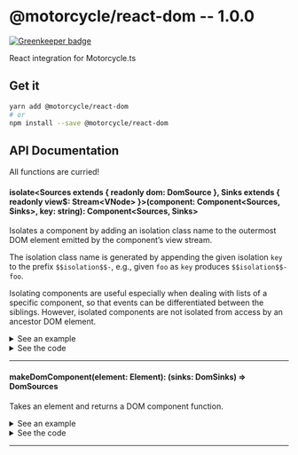 # @motorcycle/react-dom -- 1.0.0

[![Greenkeeper badge](https://badges.greenkeeper.io/motorcyclets/react-dom.svg)](https://greenkeeper.io/)

React integration for Motorcycle.ts

## Get it
```sh
yarn add @motorcycle/react-dom
# or
npm install --save @motorcycle/react-dom
```

## API Documentation

All functions are curried!

#### isolate\<Sources extends { readonly dom: DomSource }, Sinks extends { readonly view$: Stream\<VNode\> }\>(component: Component\<Sources, Sinks\>, key: string): Component\<Sources, Sinks\>

<p>

Isolates a component by adding an isolation class name to the outermost
DOM element emitted by the component’s view stream.

The isolation class name is generated by appending the given isolation `key`
to the prefix `$$isolation$$-`, e.g., given `foo` as `key` produces
`$$isolation$$-foo`.

Isolating components are useful especially when dealing with lists of a
specific component, so that events can be differentiated between the siblings.
However, isolated components are not isolated from access by an ancestor DOM
element.

</p>


<details>
  <summary>See an example</summary>
  
```typescript
const MyIsolatedComponent = isolate(MyComponent, `myIsolationKey`)
const sinks = MyIsolatedComponent(sources)
```

</details>

<details>
<summary>See the code</summary>

```typescript

export function isolate<Sources extends DomSources, Sinks extends DomSinks>(
  component: Component<Sources, Sinks>,
  key: string
): Component<Sources, Sinks> {
  return function isolatedComponent(sources: Sources) {
    const { dom } = sources
    const isolatedDom = dom.query(`.${KEY_PREFIX}${key}`)
    const sinks = component(Object.assign({}, sources, { dom: isolatedDom }))
    const isolatedSinks = Object.assign({}, sinks, { view$: isolateView(sinks.view$, key) })

    return isolatedSinks
  }
}

const KEY_PREFIX = `__isolation__`

function isolateView(view$: Stream<VNode>, key: string) {
  const prefixedKey = KEY_PREFIX + key

  return map(
    updateClassName((className: string = EMPTY_CLASS_NAME) => {
      const needsIsolation = !contains(prefixedKey, className)

      return needsIsolation
        ? removeSuperfluousSpaces(join(CLASS_NAME_SEPARATOR, [className, prefixedKey]))
        : className
    }),
    view$
  )
}

const EMPTY_CLASS_NAME = ``
const CLASS_NAME_SEPARATOR = ` `

function removeSuperfluousSpaces(str: string): string {
  return str.replace(RE_TWO_OR_MORE_SPACES, CLASS_NAME_SEPARATOR)
}

const RE_TWO_OR_MORE_SPACES = /\s{2,}/g

```

</details>
<hr />


#### makeDomComponent(element: Element): (sinks: DomSinks) =\> DomSources

<p>

Takes an element and returns a DOM component function.

</p>


<details>
  <summary>See an example</summary>
  
```typescript
import { makeDomComponent, DomSources, DomSinks, VNode, div, button, h1 } from '@motorcycle/react-dom'
import { events, query } from '@motorcycle/dom'
import { run } from '@motorcycle/run'

const element = document.querySelector('#app')

if (!element) throw new Error('unable to find element')

run(UI, makeDomComponent(element))

function UI(sources: DomSources): DomSinks {
  const { dom } = sources

  const click$: Stream<Event> = events('click', query('button'))

  const amount$: Stream<number> = scan(x => x + 1, 0, click$)

  const view$: Stream<VNode> = map(view, amount$)

  return { view$ }
}

function view(amount: number) {
  return div([
    h1(`Clicked ${amount} times`),
    button(`Click me`)
  ])
}
```

</details>

<details>
<summary>See the code</summary>

```typescript

export function makeDomComponent(element: Element) {
  return function Dom(sinks: DomSinks): DomSources {
    const view$ = hold(sinks.view$)

    render(createElement(Container, { view$ }), element)

    const dom = createDomSource(hold(constant(element, view$)))

    return { dom }
  }
}

class Container extends Component<DomSinks, { view: VNode }> {
  private disposable: Disposable = NONE

  componentWillMount() {
    const { view$ } = this.props

    const event = (_: Time, view: VNode) => this.setState({ view })

    this.disposable = view$.run({ event, error: noop, end: noop }, scheduler)
  }

  componentWillUnmount() {
    const { disposable } = this

    this.disposable = NONE

    disposable.dispose()
  }

  render() {
    return (this.state && this.state.view) || createElement('div')
  }
}

const NONE: Disposable = { dispose: noop }

function noop(): void {}

```

</details>
<hr />
